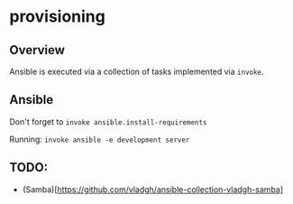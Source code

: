 # provisioning

## Overview

Ansible is executed via a collection of tasks implemented via `invoke`.

## Ansible

Don't forget to `invoke ansible.install-requirements`

Running: `invoke ansible -e development server`

## TODO:

* (Samba)[https://github.com/vladgh/ansible-collection-vladgh-samba]
